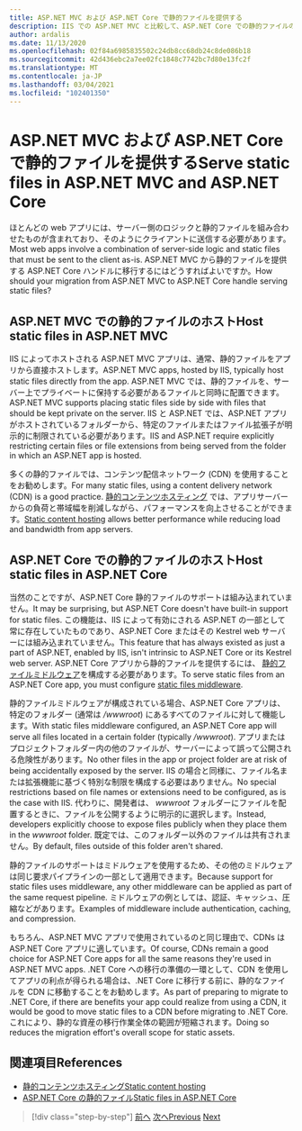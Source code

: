 ```yaml
---
title: ASP.NET MVC および ASP.NET Core で静的ファイルを提供する
description: IIS での ASP.NET MVC と比較して、ASP.NET Core での静的ファイルの提供に関するサポートを構成するための関係
author: ardalis
ms.date: 11/13/2020
ms.openlocfilehash: 02f84a6985835502c24db8cc68db24c8de086b18
ms.sourcegitcommit: 42d436ebc2a7ee02fc1848c7742bc7d80e13fc2f
ms.translationtype: MT
ms.contentlocale: ja-JP
ms.lasthandoff: 03/04/2021
ms.locfileid: "102401350"
---
```

# <a name="serve-static-files-in-aspnet-mvc-and-aspnet-core"></a><span data-ttu-id="b206b-103">ASP.NET MVC および ASP.NET Core で静的ファイルを提供する</span><span class="sxs-lookup"><span data-stu-id="b206b-103">Serve static files in ASP.NET MVC and ASP.NET Core</span></span>

<span data-ttu-id="b206b-104">ほとんどの web アプリには、サーバー側のロジックと静的ファイルを組み合わせたものが含まれており、そのようにクライアントに送信する必要があります。</span><span class="sxs-lookup"><span data-stu-id="b206b-104">Most web apps involve a combination of server-side logic and static files that must be sent to the client as-is.</span></span> <span data-ttu-id="b206b-105">ASP.NET MVC から静的ファイルを提供する ASP.NET Core ハンドルに移行するにはどうすればよいですか。</span><span class="sxs-lookup"><span data-stu-id="b206b-105">How should your migration from ASP.NET MVC to ASP.NET Core handle serving static files?</span></span>

## <a name="host-static-files-in-aspnet-mvc"></a><span data-ttu-id="b206b-106">ASP.NET MVC での静的ファイルのホスト</span><span class="sxs-lookup"><span data-stu-id="b206b-106">Host static files in ASP.NET MVC</span></span>

<span data-ttu-id="b206b-107">IIS によってホストされる ASP.NET MVC アプリは、通常、静的ファイルをアプリから直接ホストします。</span><span class="sxs-lookup"><span data-stu-id="b206b-107">ASP.NET MVC apps, hosted by IIS, typically host static files directly from the app.</span></span> <span data-ttu-id="b206b-108">ASP.NET MVC では、静的ファイルを、サーバー上でプライベートに保持する必要があるファイルと同時に配置できます。</span><span class="sxs-lookup"><span data-stu-id="b206b-108">ASP.NET MVC supports placing static files side by side with files that should be kept private on the server.</span></span> <span data-ttu-id="b206b-109">IIS と ASP.NET では、ASP.NET アプリがホストされているフォルダーから、特定のファイルまたはファイル拡張子が明示的に制限されている必要があります。</span><span class="sxs-lookup"><span data-stu-id="b206b-109">IIS and ASP.NET require explicitly restricting certain files or file extensions from being served from the folder in which an ASP.NET app is hosted.</span></span>

<span data-ttu-id="b206b-110">多くの静的ファイルでは、コンテンツ配信ネットワーク (CDN) を使用することをお勧めします。</span><span class="sxs-lookup"><span data-stu-id="b206b-110">For many static files, using a content delivery network (CDN) is a good practice.</span></span> <span data-ttu-id="b206b-111">[静的コンテンツホスティング](/azure/architecture/patterns/static-content-hosting) では、アプリサーバーからの負荷と帯域幅を削減しながら、パフォーマンスを向上させることができます。</span><span class="sxs-lookup"><span data-stu-id="b206b-111">[Static content hosting](/azure/architecture/patterns/static-content-hosting) allows better performance while reducing load and bandwidth from app servers.</span></span>

## <a name="host-static-files-in-aspnet-core"></a><span data-ttu-id="b206b-112">ASP.NET Core での静的ファイルのホスト</span><span class="sxs-lookup"><span data-stu-id="b206b-112">Host static files in ASP.NET Core</span></span>

<span data-ttu-id="b206b-113">当然のことですが、ASP.NET Core 静的ファイルのサポートは組み込まれていません。</span><span class="sxs-lookup"><span data-stu-id="b206b-113">It may be surprising, but ASP.NET Core doesn't have built-in support for static files.</span></span> <span data-ttu-id="b206b-114">この機能は、IIS によって有効にされる ASP.NET の一部として常に存在していたものであり、ASP.NET Core またはその Kestrel web サーバーには組み込まれていません。</span><span class="sxs-lookup"><span data-stu-id="b206b-114">This feature that has always existed as just a part of ASP.NET, enabled by IIS, isn't intrinsic to ASP.NET Core or its Kestrel web server.</span></span> <span data-ttu-id="b206b-115">ASP.NET Core アプリから静的ファイルを提供するには、 [静的ファイルミドルウェア](/aspnet/core/fundamentals/static-files)を構成する必要があります。</span><span class="sxs-lookup"><span data-stu-id="b206b-115">To serve static files from an ASP.NET Core app, you must configure [static files middleware](/aspnet/core/fundamentals/static-files).</span></span>

<span data-ttu-id="b206b-116">静的ファイルミドルウェアが構成されている場合、ASP.NET Core アプリは、特定のフォルダー (通常は */wwwroot*) にあるすべてのファイルに対して機能します。</span><span class="sxs-lookup"><span data-stu-id="b206b-116">With static files middleware configured, an ASP.NET Core app will serve all files located in a certain folder (typically */wwwroot*).</span></span> <span data-ttu-id="b206b-117">アプリまたはプロジェクトフォルダー内の他のファイルが、サーバーによって誤って公開される危険性があります。</span><span class="sxs-lookup"><span data-stu-id="b206b-117">No other files in the app or project folder are at risk of being accidentally exposed by the server.</span></span> <span data-ttu-id="b206b-118">IIS の場合と同様に、ファイル名または拡張機能に基づく特別な制限を構成する必要はありません。</span><span class="sxs-lookup"><span data-stu-id="b206b-118">No special restrictions based on file names or extensions need to be configured, as is the case with IIS.</span></span> <span data-ttu-id="b206b-119">代わりに、開発者は、 *wwwroot* フォルダーにファイルを配置するときに、ファイルを公開するように明示的に選択します。</span><span class="sxs-lookup"><span data-stu-id="b206b-119">Instead, developers explicitly choose to expose files publicly when they place them in the *wwwroot* folder.</span></span> <span data-ttu-id="b206b-120">既定では、このフォルダー以外のファイルは共有されません。</span><span class="sxs-lookup"><span data-stu-id="b206b-120">By default, files outside of this folder aren't shared.</span></span>

<span data-ttu-id="b206b-121">静的ファイルのサポートはミドルウェアを使用するため、その他のミドルウェアは同じ要求パイプラインの一部として適用できます。</span><span class="sxs-lookup"><span data-stu-id="b206b-121">Because support for static files uses middleware, any other middleware can be applied as part of the same request pipeline.</span></span> <span data-ttu-id="b206b-122">ミドルウェアの例としては、認証、キャッシュ、圧縮などがあります。</span><span class="sxs-lookup"><span data-stu-id="b206b-122">Examples of middleware include authentication, caching, and compression.</span></span>

<span data-ttu-id="b206b-123">もちろん、ASP.NET MVC アプリで使用されているのと同じ理由で、CDNs は ASP.NET Core アプリに適しています。</span><span class="sxs-lookup"><span data-stu-id="b206b-123">Of course, CDNs remain a good choice for ASP.NET Core apps for all the same reasons they're used in ASP.NET MVC apps.</span></span> <span data-ttu-id="b206b-124">.NET Core への移行の準備の一環として、CDN を使用してアプリの利点が得られる場合は、.NET Core に移行する前に、静的なファイルを CDN に移動することをお勧めします。</span><span class="sxs-lookup"><span data-stu-id="b206b-124">As part of preparing to migrate to .NET Core, if there are benefits your app could realize from using a CDN, it would be good to move static files to a CDN before migrating to .NET Core.</span></span> <span data-ttu-id="b206b-125">これにより、静的な資産の移行作業全体の範囲が短縮されます。</span><span class="sxs-lookup"><span data-stu-id="b206b-125">Doing so reduces the migration effort's overall scope for static assets.</span></span>

## <a name="references"></a><span data-ttu-id="b206b-126">関連項目</span><span class="sxs-lookup"><span data-stu-id="b206b-126">References</span></span>

- [<span data-ttu-id="b206b-127">静的コンテンツホスティング</span><span class="sxs-lookup"><span data-stu-id="b206b-127">Static content hosting</span></span>](/azure/architecture/patterns/static-content-hosting)
- [<span data-ttu-id="b206b-128">ASP.NET Core の静的ファイル</span><span class="sxs-lookup"><span data-stu-id="b206b-128">Static files in ASP.NET Core</span></span>](/aspnet/core/fundamentals/static-files)

>[!div class="step-by-step"]
><span data-ttu-id="b206b-129">[前へ](hosting-differences.md)
>[次へ](dependency-injection-differences.md)</span><span class="sxs-lookup"><span data-stu-id="b206b-129">[Previous](hosting-differences.md)
[Next](dependency-injection-differences.md)</span></span>
